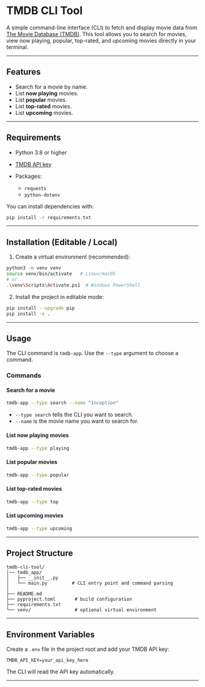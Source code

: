 # TMDB CLI Tool

A simple command-line interface (CLI) to fetch and display movie data from [The Movie Database (TMDB)](https://www.themoviedb.org/). This tool allows you to search for movies, view now playing, popular, top-rated, and upcoming movies directly in your terminal.

---

## Features

* Search for a movie by name.
* List **now playing** movies.
* List **popular** movies.
* List **top-rated** movies.
* List **upcoming** movies.

---

## Requirements

* Python 3.8 or higher
* [TMDB API key](https://www.themoviedb.org/documentation/api)
* Packages:

  * `requests`
  * `python-dotenv`

You can install dependencies with:

```bash
pip install -r requirements.txt
```

---

## Installation (Editable / Local)

1. Create a virtual environment (recommended):

```bash
python3 -m venv venv
source venv/bin/activate   # Linux/macOS
# or
.\venv\Scripts\Activate.ps1  # Windows PowerShell
```

2. Install the project in editable mode:

```bash
pip install --upgrade pip
pip install -e .
```

---

## Usage

The CLI command is `tmdb-app`. Use the `--type` argument to choose a command.

### Commands

#### Search for a movie

```bash
tmdb-app --type search --name "Inception"
```

* `--type search` tells the CLI you want to search.
* `--name` is the movie name you want to search for.

#### List now playing movies

```bash
tmdb-app --type playing
```

#### List popular movies

```bash
tmdb-app --type popular
```

#### List top-rated movies

```bash
tmdb-app --type top
```

#### List upcoming movies

```bash
tmdb-app --type upcoming
```

---

## Project Structure

```
tmdb-cli-tool/
│── tmdb_app/
│   ├── __init__.py
│   └── main.py         # CLI entry point and command parsing
│
├── README.md
├── pyproject.toml       # build configuration
├── requirements.txt
└── venv/                # optional virtual environment
```

---

## Environment Variables

Create a `.env` file in the project root and add your TMDB API key:

```
TMDB_API_KEY=your_api_key_here
```

The CLI will read the API key automatically.

---
